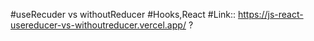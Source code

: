 #useRecuder vs withoutReducer 
#Hooks,React
#Link::
https://js-react-usereducer-vs-withoutreducer.vercel.app/
?
